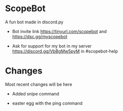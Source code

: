 # ScopeBot
A fun bot made in discord.py

* Bot invite link
https://tinyurl.com/scopebot and https://dsc.gg/myscopebot

* Ask for support for my bot in my server https://discord.gg/VbBgMw5pyM in #scopebot-help


# Changes
Most recent changes will be here

* Added snipe command

* easter egg with the ping command
